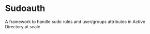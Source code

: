 # Sudoauth

A framework to handle sudo rules and user/groups attributes in Active Directory at scale.
